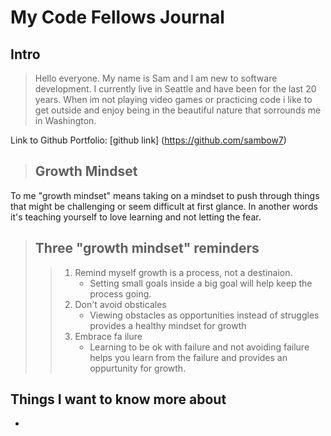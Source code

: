 # My Code Fellows Journal

## **Intro**
  > Hello everyone. My name is Sam and I am new to software development. I currently live in Seattle and have been for the last 20 years. When im not playing video games or practicing code i like to get outside and enjoy being in the beautiful nature that sorrounds me in Washington. 
  
  Link to Github Portfolio: [github link] (https://github.com/sambow7)

>## Growth Mindset
>
To me "growth mindset" means taking on a mindset to push through things that might be challenging or seem difficult at first glance. In another words it's teaching yourself to love learning and not letting the fear. 


> ## Three "growth mindset" reminders
>>
>> 1. Remind myself growth is a process, not a destinaion. 
>>    - Setting small goals inside a big goal will help keep the process going. 
>> 2. Don't avoid obsticales 
>>    - Viewing obstacles as opportunities instead of struggles provides a healthy mindset for growth
>> 3. Embrace fa ilure
>>    - Learning to be ok with failure and not avoiding failure helps you learn from the failure and provides an oppurtunity for growth. 

## Things I want to know more about

 *


